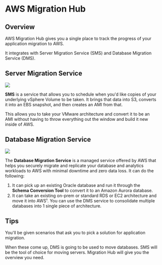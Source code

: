 # AWS Migration Hub

## Overview

AWS Migration Hub gives you a single place to track the progress of your application migration to AWS.

It integrates with Server Migration Service (SMS) and Database Migration Service (DMS).


## Server Migration Service

![](https://d2908q01vomqb2.cloudfront.net/77de68daecd823babbb58edb1c8e14d7106e83bb/2017/03/13/AWS_SMS_1.png)

**SMS** is a service that allows you to schedule when you'd like copies of your underlying vSphere Volume to be taken. It brings that data into S3, converts it into an EBS snapshot, and then creates an AMI from that.

This allows you to take your VMware architecture and convert it to be an AMI without having to throw everything out the window and build it new inside of AWS.


## Database Migration Service

![](https://d1.awsstatic.com/reInvent/reinvent-2022/data-migration-services/product-page-diagram_AWS-DMS_Heterogenous-Brief.e64d5fda98f36a79ab5ffcefa82b2735f94540ea.png)

The **Database Migration Service** is a managed service offered by AWS that helps you securely migrate and replicate your database and analytics workloads to AWS with minimal downtime and zero data loss. It can do the following:

1. It can pick up an existing Oracle database and run it through the **Schema Conversion Tool** to convert it to an Amazon Aurora database.
2. It can take an existing on-prem or standard RDS or EC2 architecture and move it into AWS¹. You can use the DMS service to consolidate multiple databases into 1 single piece of architecture.


## Tips

You'll be given scenarios that ask you to pick a solution for application migration.

When these come up, DMS is going to be used to move databases.
SMS will be the tool of choice for moving servers. Migration Hub will give you the overview you need.